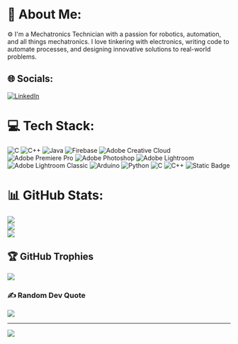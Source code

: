 # 💫 About Me:
⚙️ I'm a Mechatronics Technician with a passion for robotics, automation, and all things mechatronics. I love tinkering with electronics, writing code to automate processes, and designing innovative solutions to real-world problems.


## 🌐 Socials:
[![LinkedIn](https://img.shields.io/badge/LinkedIn-%230077B5.svg?logo=linkedin&logoColor=white)](https://linkedin.com/in/danijel-dzambas) 

# 💻 Tech Stack:
![C](https://img.shields.io/badge/c-%2300599C.svg?style=flat-square&logo=c&logoColor=white) ![C++](https://img.shields.io/badge/c++-%2300599C.svg?style=flat-square&logo=c%2B%2B&logoColor=white) ![Java](https://img.shields.io/badge/java-%23ED8B00.svg?style=flat-square&logo=openjdk&logoColor=white) ![Firebase](https://img.shields.io/badge/Firebase-039BE5?style=flat-square&logo=Firebase&logoColor=white) ![Adobe Creative Cloud](https://img.shields.io/badge/Adobe%20Creative%20Cloud-DA1F26.svg?style=flat-square&logo=Adobe%20Creative%20Cloud&logoColor=white) ![Adobe Premiere Pro](https://img.shields.io/badge/Adobe%20Premiere%20Pro-9999FF.svg?style=flat-square&logo=Adobe%20Premiere%20Pro&logoColor=white) ![Adobe Photoshop](https://img.shields.io/badge/adobe%20photoshop-%2331A8FF.svg?style=flat-square&logo=adobe%20photoshop&logoColor=white) ![Adobe Lightroom](https://img.shields.io/badge/Adobe%20Lightroom-31A8FF.svg?style=flat-square&logo=Adobe%20Lightroom&logoColor=white) ![Adobe Lightroom Classic](https://img.shields.io/badge/Adobe%20Lightroom%20Classic-31A8FF.svg?style=flat-square&logo=Adobe%20Lightroom%20Classic&logoColor=white) ![Arduino](https://img.shields.io/badge/-Arduino-00979D?style=flat-square&logo=Arduino&logoColor=white) ![Python](https://img.shields.io/badge/python-3670A0?style=flat-square&logo=python&logoColor=ffdd54) ![C](https://img.shields.io/badge/c-%2300599C.svg?style=flat-square&logo=c&logoColor=white) ![C++](https://img.shields.io/badge/c++-%2300599C.svg?style=flat-square&logo=c%2B%2B&logoColor=white)  ![Static Badge](https://img.shields.io/badge/PLC%20Programming-blue?style=flat-square&logo=siemens&logoColor=white)




# 📊 GitHub Stats:
![](https://github-readme-stats.vercel.app/api?username=Danijel-DZ&theme=dark&hide_border=false&include_all_commits=true&count_private=true)<br/>
![](https://github-readme-streak-stats.herokuapp.com/?user=Danijel-DZ&theme=dark&hide_border=false)<br/>
![](https://github-readme-stats.vercel.app/api/top-langs/?username=Danijel-DZ&theme=dark&hide_border=false&include_all_commits=true&count_private=true&layout=compact)

## 🏆 GitHub Trophies
![](https://github-profile-trophy.vercel.app/?username=Danijel-DZ&theme=radical&no-frame=false&no-bg=true&margin-w=4)

### ✍️ Random Dev Quote
![](https://quotes-github-readme.vercel.app/api?type=horizontal&theme=radical)

---
[![](https://visitcount.itsvg.in/api?id=Danijel-DZ&icon=0&color=0)](https://visitcount.itsvg.in)

<!-- Proudly created with GPRM ( https://gprm.itsvg.in ) -->
